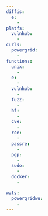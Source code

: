 ```yaml
---
diffis:
  e:
    -
platfs:
  vulnhub:
    -
curls:
  powergrid:
    -
functions:
  unix:
    -
  e:
    -
  vulnhub:
    -
  fuzz:
    -
  bf:
    -
  cve:
    -
  rce:
    -
  passre:
    -
  pgp:
    -
  sudo:
    -
  docker:
    -

wals:
  powergridwu:
    -
---
```

